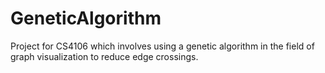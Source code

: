 # GeneticAlgorithm
Project for CS4106 which involves using a genetic algorithm in the field of graph visualization to reduce edge crossings.
